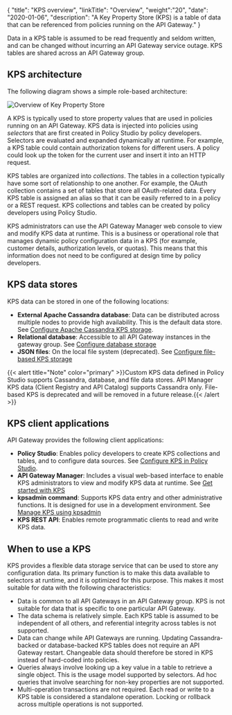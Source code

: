{
"title": "KPS overview",
"linkTitle": "Overview",
"weight":"20",
"date": "2020-01-06",
"description": "A Key Property Store (KPS) is a table of data that can be referenced from policies running on the API Gateway."
}

Data in a KPS table is assumed to be read frequently and seldom written, and can be changed without incurring an API Gateway service outage. KPS tables are shared across an API Gateway group.

## KPS architecture

The following diagram shows a simple role-based architecture:

![Overview of Key Property Store](/Images/APIGatewayKPSUserGuide/kps_architecture.png)

A KPS is typically used to store property values that are used in policies running on an API Gateway. KPS data is injected into policies using _selectors_ that are first created in Policy Studio by policy developers. Selectors are evaluated and expanded dynamically at runtime. For example, a KPS table could contain authorization tokens for different users. A policy could look up the token for the current user and insert it into an HTTP request.

KPS tables are organized into _collections_. The tables in a collection typically have some sort of relationship to one another. For example, the OAuth collection contains a set of tables that store all OAuth-related data. Every KPS table is assigned an alias so that it can be easily referred to in a policy or a REST request. KPS collections and tables can be created by policy developers using Policy Studio.

KPS administrators can use the API Gateway Manager web console to view and modify KPS data at runtime. This is a business or operational role that manages dynamic policy configuration data in a KPS (for example, customer details, authorization levels, or quotas). This means that this information does not need to be configured at design time by policy developers.

## KPS data stores

KPS data can be stored in one of the following locations:

* **External Apache Cassandra database**: Data can be distributed across multiple nodes to provide high availability. This is the default data store. See [Configure Apache Cassandra KPS storage](/docs/apim_policydev/apigw_kps/configure_database_storage#configure-apache-cassandra-kps-storage).
* **Relational database**: Accessible to all API Gateway instances in the gateway group. See [Configure database storage](/docs/apim_policydev/apigw_kps/configure_database_storage/)
* **JSON files**: On the local file system (deprecated). See [Configure file-based KPS storage](/docs/apim_policydev/apigw_kps/configure_database_storage#configure-file-based-kps-storage)

{{< alert title="Note" color="primary" >}}Custom KPS data defined in Policy Studio supports Cassandra, database, and file data stores. API Manager KPS data (Client Registry and API Catalog) supports Cassandra only. File-based KPS is deprecated and will be removed in a future release.{{< /alert >}}

## KPS client applications

API Gateway provides the following client applications:

* **Policy Studio**: Enables policy developers to create KPS collections and tables, and to configure data sources. See [Configure KPS in Policy Studio](/docs/apim_policydev/apigw_kps/kps_configuration/).
* **API Gateway Manager**: Includes a visual web-based interface to enable KPS administrators to view and modify KPS data at runtime. See [Get started with KPS](/docs/apim_policydev/apigw_kps/get_started/)
* **kpsadmin command**: Supports KPS data entry and other administrative functions. It is designed for use in a development environment. See [Manage KPS using kpsadmin](/docs/apim_policydev/apigw_kps/how_to_use_kpsadmin_command/)
* **KPS REST API**: Enables remote programmatic clients to read and write KPS data.

## When to use a KPS

KPS provides a flexible data storage service that can be used to store any configuration data. Its primary function is to make this data available to selectors at runtime, and it is optimized for this purpose. This makes it most suitable for data with the following characteristics:

* Data is common to all API Gateways in an API Gateway group. KPS is not suitable for data that is specific to one particular API Gateway.
* The data schema is relatively simple. Each KPS table is assumed to be independent of all others, and referential integrity across tables is not supported.
* Data can change while API Gateways are running. Updating Cassandra-backed or database-backed KPS tables does not require an API Gateway restart. Changeable data should therefore be stored in KPS instead of hard-coded into policies.
* Queries always involve looking up a key value in a table to retrieve a single object. This is the usage model supported by selectors. Ad hoc queries that involve searching for non-key properties are not supported.
* Multi-operation transactions are not required. Each read or write to a KPS table is considered a standalone operation. Locking or rollback across multiple operations is not supported.
